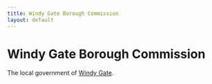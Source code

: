 ```yaml
---
title: Windy Gate Borough Commission
layout: default
---
```


# Windy Gate Borough Commission
The local government of [Windy Gate](/FATE_in_the_BAWG/locations/Windy_Gate.html).